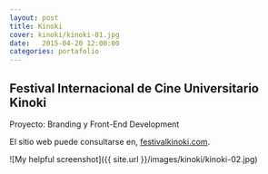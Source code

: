 ```yaml
---
layout: post
title: Kinoki
cover: kinoki/kinoki-01.jpg
date:   2015-04-20 12:00:00
categories: portafolio
---
```


## Festival Internacional de Cine Universitario Kinoki

Proyecto: Branding y Front-End Development

El sitio web puede consultarse en, [festivalkinoki.com](http://festivalkinoki.com).

![My helpful screenshot]({{ site.url }}/images/kinoki/kinoki-02.jpg)


